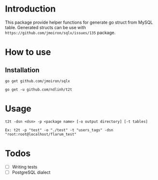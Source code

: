 # Introduction

This package provide helper functions for generate go struct from MySQL table.
Generated structs can be use with `https://github.com/jmoiron/sqlx/issues/135` package.

# How to use

## Installation

    go get github.com/jmoiron/sqlx

    go get -u github.com/ndlinh/t2t

# Usage

    t2t -dsn <dsn> -p <package name> [-o output directory] [-t tables]

    Ex: t2t -p "test" -o "./test" -t "users_tags" -dsn "root:root@localhost/flarum_test"

# Todos

- [ ] Writing tests
- [ ] PostgreSQL dialect
